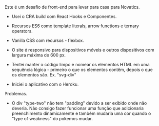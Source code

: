 
Este é um desafio de front-end para levar para casa para Novatics.
* Usei o CRA build com React Hooks e Componentes.
* Recursos ES6 como template literals, arrow functions e ternary operators.
* Vanilla CSS com recursos - flexbox.

* O site é responsivo para dispositivos móveis e outros dispositivos com largura máxima de 600 px.
* Tentei manter o código limpo e nomear os elementos HTML em uma sequência lógica - primeiro o que os elementos contêm, depois o que os elementos são. Ex. "svg-div"
* Iniciei o aplicativo com o Heroku.

Problemas.
* O div "type-two" não tem "padding" devido a ser exibido onde não deveria. Não consigo fazer funcionar uma função que adicionaria preenchimento dinamicamente e também mudaria uma cor quando o "type of weakness" do pokemos mudar.
